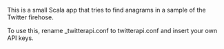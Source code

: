 This is a small Scala app that tries to find anagrams in a sample of the Twitter firehose.

To use this, rename \_twitterapi.conf to twitterapi.conf and insert your own API keys.